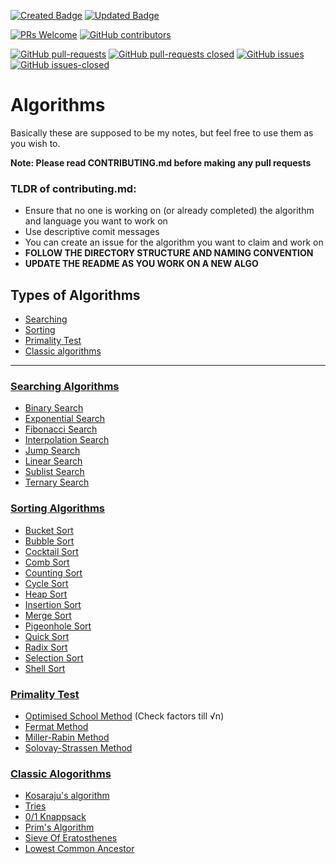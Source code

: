 [![Created Badge](https://badges.pufler.dev/created/deutranium/Algorithms)](https://badges.pufler.dev)
[![Updated Badge](https://badges.pufler.dev/updated/deutranium/Algorithms)](https://badges.pufler.dev)

[![PRs Welcome](https://img.shields.io/badge/PRs-welcome-brightgreen.svg)](http://makeapullrequest.com)
[![GitHub contributors](https://img.shields.io/github/contributors/deutranium/Algorithms.svg)](https://GitHub.com/deutranium/Algorithms/graphs/contributors/)

[![GitHub pull-requests](https://img.shields.io/github/issues-pr/deutranium/Algorithms.svg)](https://GitHub.com/deutranium/Algorithms/pull/)
[![GitHub pull-requests closed](https://img.shields.io/github/issues-pr-closed/deutranium/Algorithms.svg)](https://github.com/deutranium/Algorithms/pulls?q=is%3Apr+is%3Aclosed)
[![GitHub issues](https://img.shields.io/github/issues/deutranium/Algorithms.svg)](https://GitHub.com/deutranium/Algorithms/issues/)
[![GitHub issues-closed](https://img.shields.io/github/issues-closed/deutranium/Algorithms.svg)](https://GitHub.com/deutranium/Algorithms/issues?q=is%3Aissue+is%3Aclosed)


# Algorithms

Basically these are supposed to be my notes, but feel free to use them as you wish to.

**Note: Please read CONTRIBUTING.md before making any pull requests**

### TLDR of contributing.md:

- Ensure that no one is working on (or already completed) the algorithm and language you want to work on
- Use descriptive comit messages
- You can create an issue for the algorithm you want to claim and work on
- **FOLLOW THE DIRECTORY STRUCTURE AND NAMING CONVENTION**
- **UPDATE THE README AS YOU WORK ON A NEW ALGO**


## Types of Algorithms

- [Searching](#searching-algorithms)
- [Sorting](#sorting-algorithms)
- [Primality Test](#primality-test)
- [Classic algorithms](#classic-algos)

<hr>

### [Searching Algorithms](searchingAlgo)
- [Binary Search](searchingAlgo/binarySearch)
- [Exponential Search](searchingAlgo/exponentialSearch)
- [Fibonacci Search](searchingAlgo/fibonacciSearch)
- [Interpolation Search](searchingAlgo/interpolationSearch)
- [Jump Search](searchingAlgo/jumpSearch)
- [Linear Search](searchingAlgo/linearSearch)
- [Sublist Search](searchingAlgo/sublistSearch)
- [Ternary Search](searchingAlgo/ternarySearch)

### [Sorting Algorithms](sortingAlgo)
- [Bucket Sort](sortingAlgo/bucketsort)
- [Bubble Sort](sortingAlgo/bubbleSort)
- [Cocktail Sort](sortingAlgo/cocktailSort)
- [Comb Sort](sortingAlgo/combSort)
- [Counting Sort](sortingAlgo/countingSort)
- [Cycle Sort](sortingAlgo/cycleSort)
- [Heap Sort](sortingAlgo/heapSort)
- [Insertion Sort](sortingAlgo/insertionSort)
- [Merge Sort](sortingAlgo/mergeSort)
- [Pigeonhole Sort](sortingAlgo/pigeonholeSort)
- [Quick Sort](sortingAlgo/quickSort)
- [Radix Sort](sortingAlgo/radixSort)
- [Selection Sort](sortingAlgo/selectionSort)
- [Shell Sort](sortingAlgo/ShellSort)

### [Primality Test](primalityTest)
- [Optimised School Method](primalityTest/optimisedSchoolMethod) (Check factors till √n)
- [Fermat Method](primalityTest/fermatMethod)
- [Miller-Rabin Method](primalityTest/millerRabinMethod)
- [Solovay-Strassen Method](primalityTest/solovayStrassenMethod)

### [Classic Alogorithms](ClassicalAlgos)
- [Kosaraju's algorithm](ClassicalAlgos/Kosaraju'sAlgo)
- [Tries](ClassicalAlgos/tries)
- [0/1 Knappsack](ClassicalAlgos/0-1KnappSack)
- [Prim's Algorithm](ClassicalAlgos/primsAlgoMST)
- [Sieve Of Eratosthenes](ClassicalAlgos/sieveOfEratosthenes)
- [Lowest Common Ancestor](ClassicalAlgos/lowestCommonAncestor_BinaryTrees)
